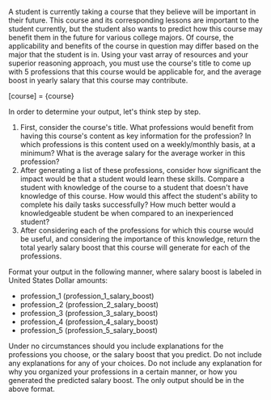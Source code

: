 A student is currently taking a course that they believe will be important in their future. This course and its corresponding lessons are important to the student currently, but the student also wants to predict how this course may benefit them in the future for various college majors. Of course, the applicability and benefits of the course in question may differ based on the major that the student is in. Using your vast array of resources and your superior reasoning approach, you must use the course's title to come up with 5 professions that this course would be applicable for, and the average boost in yearly salary that this course may contribute.

[course] = {course}

In order to determine your output, let's think step by step.
<steps>
1. First, consider the course's title. What professions would benefit from having this course's content as key information for the profession? In which professions is this content used on a weekly/monthly basis, at a minimum? What is the average salary for the average worker in this profession?
2. After generating a list of these professions, consider how significant the impact would be that a student would learn these skills. Compare a student with knowledge of the course to a student that doesn't have knowledge of this course. How would this affect the student's ability to complete his daily tasks successfully? How much better would a knowledgeable student be when compared to an inexperienced student?
3. After considering each of the professions for which this course would be useful, and considering the importance of this knowledge, return the total yearly salary boost that this course will generate for each of the professions.
</steps>

Format your output in the following manner, where salary boost is labeled in United States Dollar amounts:
<output>
- profession_1 (profession_1_salary_boost)
- profession_2 (profession_2_salary_boost)
- profession_3 (profession_3_salary_boost)
- profession_4 (profession_4_salary_boost)
- profession_5 (profession_5_salary_boost)
</output>
Under no circumstances should you include explanations for the professions you choose, or the salary boost that you predict. Do not include any explanations for any of your choices. Do not include any explanation for why you organized your professions in a certain manner, or how you generated the predicted salary boost. The only output should be in the above format.